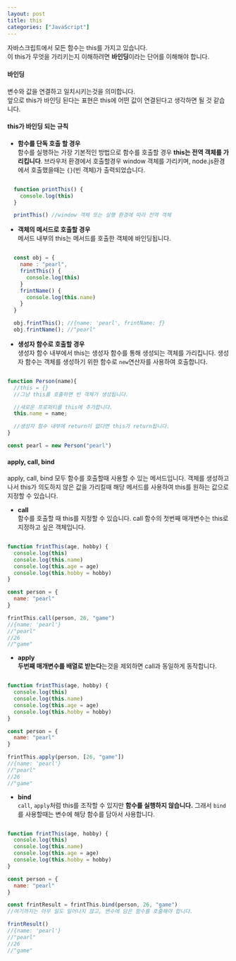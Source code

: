 ```yaml
---
layout: post
title: this
categories: ["JavaScript"]
---
```


자바스크립트에서 모든 함수는 this를 가지고 있습니다.  
이 this가 무엇을 가리키는지 이해하려면 **바인딩**이라는 단어를 이해해야 합니다.

#### 바인딩
변수와 값을 연결하고 일치시키는것을 의미합니다.  
앞으로 this가 바인딩 된다는 표현은 this에 어떤 값이 연결된다고 생각하면 될 것 같습니다.

#### this가 바인딩 되는 규칙
* **함수를 단독 호출 할 경우**  
  함수를 실행하는 가장 기본적인 방법으로 함수를 호출할 경우 **this는 전역 객체를 가리킵니다**. 브라우저 환경에서 호출할경우 window 객체를 가리키며, node.js환경에서 호출했을때는 `{}`(빈 객체)가 출력되었습니다.

```js

  function printThis() {
    console.log(this)
  }

  printThis() //window 객체 또는 실행 환경에 따라 전역 객체

```
* **객체의 메서드로 호출할 경우**  
  메서드 내부의 this는 메서드를 호출한 객체에 바인딩됩니다.

```js

  const obj = {
    name : "pearl",
    frintThis() {
      console.log(this)
    }
    frintName() {
      console.log(this.name)
    }
  }

  obj.frintThis(); //{name: 'pearl', frintName: ƒ}
  obj.frintName(); //"pearl"

```

* **생성자 함수로 호출할 경우**  
  생성자 함수 내부에서 this는 생성자 함수를 통해 생성되는 객체를 가리킵니다. 생성자 함수는 객체를 생성하기 위한 함수로 `new`연산자를 사용하여 호출합니다.  

```jsx

function Person(name){
  //this = {}
  //그냥 this를 호출하면 빈 객체가 생성됩니다.

  //새로운 프로퍼티를 this에 추가합니다.
  this.name = name;

  //생성자 함수 내부에 return이 없다면 this가 return됩니다.
}

const pearl = new Person("pearl")

```

#### apply, call, bind  
apply, call, bind 모두 함수를 호출할때 사용할 수 있는 메서드입니다. 객체를 생성하고 나서 this가 의도하지 않은 값을 가리킬때 해당 메서드를 사용하여 this를 원하는 값으로 지정할 수 있습니다.

* **call**  
  함수를 호출할 때 this를 지정할 수 있습니다.
  call 함수의 첫번째 매개변수는 this로 지정하고 싶은 객체입니다.

```js

function frintThis(age, hobby) {
  console.log(this)
  console.log(this.name)
  console.log(this.age = age)
  console.log(this.hobby = hobby)
}

const person = {
  name: "pearl"
}

frintThis.call(person, 26, "game") 
//{name: 'pearl'}
//"pearl"
//26
//"game"

```

* **apply**  
  **두번째 매개변수를 배열로 받는다**는것을 제외하면 call과 동일하게 동작합니다.

```js

function frintThis(age, hobby) {
  console.log(this)
  console.log(this.name)
  console.log(this.age = age)
  console.log(this.hobby = hobby)
}

const person = {
  name: "pearl"
}

frintThis.apply(person, [26, "game"]) 
//{name: 'pearl'}
//"pearl"
//26
//"game"

```

* **bind**  
  `call`, `apply`처럼 this를 조작할 수 있지만 **함수를 실행하지 않습니다.** 그래서 `bind`를 사용할때는 변수에 해당 함수를 담아서 사용합니다.


```js

function frintThis(age, hobby) {
  console.log(this)
  console.log(this.name)
  console.log(this.age = age)
  console.log(this.hobby = hobby)
}

const person = {
  name: "pearl"
}

const frintResult = frintThis.bind(person, 26, "game") 
//여기까지는 아무 일도 일어나지 않고, 변수에 담은 함수를 호출해야 합니다.

frintResult()
//{name: 'pearl'}
//"pearl"
//26
//"game"

```